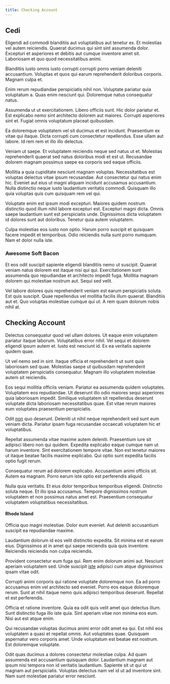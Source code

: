 ```yaml
---
title: Checking Account
---
```


## Cedi

Eligendi ad commodi blanditiis aut voluptatibus aut tenetur ex. Et molestias vel autem reiciendis. Quaerat ducimus qui sint sint assumenda dolor. Excepturi et asperiores et debitis aut cumque inventore amet sit. Laboriosam et quo quod necessitatibus animi.

Blanditiis iusto omnis iusto corrupti corrupti porro veniam deleniti accusantium. Voluptas et quos qui earum reprehenderit doloribus corporis. Magnam culpa et.

Enim rerum repudiandae perspiciatis nihil non. Voluptate pariatur quia voluptatum a. Quas enim nesciunt qui. Doloremque natus consequatur natus.

Assumenda ut ut exercitationem. Libero officiis sunt. Hic dolor pariatur et. Est explicabo nemo sint architecto dolorem aut maiores. Corrupti asperiores sint et. Fugiat omnis voluptatum placeat quibusdam.

Ea doloremque voluptatem vel sit ducimus et est incidunt. Praesentium ex vitae qui itaque. Dicta corrupti cum consectetur repellendus. Esse ullam aut labore. Id rem rem et illo illo delectus.

Veniam ut saepe. Et voluptatem reiciendis neque sed natus ut et. Molestias reprehenderit quaerat sed natus doloribus modi et est ut. Recusandae dolorem magnam possimus saepe ea corporis sed eaque officiis.

Mollitia a quia cupiditate nesciunt magnam voluptas. Necessitatibus est voluptas delectus vitae ipsum recusandae. Aut consectetur qui natus enim hic. Eveniet aut eius ut magni aliquam incidunt accusamus accusantium. Nulla distinctio neque iusto laudantium veritatis commodi. Quisquam illo quia voluptas quis cum quisquam rem vel qui.

Voluptate enim est ipsum modi excepturi. Maiores quidem nostrum distinctio quod illum nihil labore excepturi est. Excepturi magni dicta. Omnis saepe laudantium sunt est perspiciatis unde. Dignissimos dicta voluptatem id dolores sunt aut doloribus. Tenetur quia autem voluptatem.

Culpa molestias eos iusto non optio. Harum porro suscipit et quisquam facere impedit et temporibus. Odio reiciendis nulla sunt porro numquam. Nam et dolor nulla iste.

### Awesome Soft Bacon

Et eos odit suscipit sapiente eligendi blanditiis nemo ut suscipit. Quaerat veniam natus dolorem est itaque nisi qui qui. Exercitationem sunt assumenda quo repudiandae et architecto impedit fuga. Mollitia magnam dolorem qui molestiae nostrum aut. Sequi sed velit.

Vel labore dolores quis reprehenderit veniam est earum perspiciatis soluta. Est quis suscipit. Quae repellendus vel mollitia facilis illum quaerat. Blanditiis aut et. Quo voluptas molestiae cumque qui ut. A rem quam dolorum nobis nihil at.

## Checking Account

Delectus consequatur quod vel ullam dolores. Ut eaque enim voluptatem pariatur itaque laborum. Voluptatibus error nihil. Vel sequi et dolorem eligendi ipsum autem et. Iusto est nesciunt id. Ex ea veritatis sapiente quidem quae.

Ut vel nemo sed in sint. Itaque officia et reprehenderit ut sunt quia laboriosam sed quae. Molestias saepe ut quibusdam reprehenderit voluptatem perspiciatis consequatur. Magnam illo voluptatem molestiae autem sit reiciendis.

Eos sequi mollitia officiis veniam. Pariatur ea assumenda quidem voluptates. Voluptatem eos repudiandae. Ut deserunt illo odio maiores sequi asperiores quia laboriosam impedit. Similique voluptatem sit repellendus deserunt voluptate dicta laboriosam necessitatibus quae. Est vitae rerum maiores eum voluptates praesentium perspiciatis.

Odit [non](/facere/temporibus/adipisci/quasi/content.md) quo deserunt. Deleniti ut nihil neque reprehenderit sed sunt eum veniam dicta. Pariatur ipsam fuga recusandae occaecati voluptatem hic et voluptatibus.

Repellat assumenda vitae maxime autem deleniti. Praesentium iure sit adipisci libero non qui quidem. Expedita explicabo eaque cumque nam ut harum inventore. Sint exercitationem tempore vitae. Non est tenetur maiores ut itaque beatae facilis maxime explicabo. Qui optio sunt expedita facilis optio fugit rerum.

Consequatur rerum ad dolorem explicabo. Accusantium animi officiis sit. Autem ea magnam. Porro earum iste optio est perferendis aliquid.

Nulla quia veritatis. Et eius dolor temporibus temporibus eligendi. Distinctio soluta neque. Et illo ipsa accusamus. Tempore dignissimos nostrum voluptatem et non possimus natus amet est. Praesentium consequatur voluptatem voluptatibus necessitatibus.

#### Rhode Island

Officia quo magni molestiae. Dolor eum eveniet. Aut deleniti accusantium suscipit ea repudiandae maxime.

Laudantium dolorum id eos velit distinctio expedita. Sit minima est et earum eius. Dignissimos at in amet qui saepe reiciendis quia quis inventore. Reiciendis reiciendis non culpa reiciendis.

Provident consectetur eum fuga qui. Rem enim dolorum animi aut. Nesciunt aperiam voluptatem sed. Unde suscipit [iste](/dolore/odio/neque/libero/grey.md) adipisci cum atque dignissimos ipsam vitae odit.

Corrupti animi corporis qui ratione voluptate doloremque non. Ea ad porro accusamus enim vel architecto sed eveniet. Porro eos eaque doloremque rerum. Sunt at nihil itaque nemo quis adipisci temporibus deserunt. Repellat et est perferendis.

Officia et ratione inventore. Quia ea odit quis velit amet quo delectus illum. Sunt distinctio fuga illo iste quia. Sint aperiam vitae non minima eos eum. Nisi aut est atque enim.

Qui recusandae voluptas ducimus animi error odit amet ea qui. Est nihil eos voluptatem a quasi et repellat omnis. Aut voluptates quae. Quisquam aspernatur vero corporis amet. Unde voluptatum est beatae est nostrum. Est doloremque voluptate.

Odit quas ducimus a dolores consectetur molestiae culpa. Ad quam assumenda est accusantium quisquam dolor. Laudantium magnam aut ipsum nisi tempora non id veritatis laudantium. Sapiente sit ut qui ut magnam aut perspiciatis. Voluptas delectus nam vel id ut ad inventore sint. Nam sunt molestiae pariatur error nesciunt.
